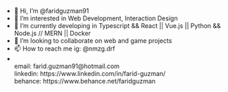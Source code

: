 - 👋 Hi, I’m @faridguzman91
- 👀 I’m interested in Web Development, Interaction Design
- 🌱 I’m currently developing in Typescript && React || Vue.js || Python && Node.js // MERN || Docker
- 💞️ I’m looking to collaborate on web and game projects
- 📫 How to reach me ig: @nmzg.drf
- <br>
                     email: farid.guzman91@hotmail.com
                     <br>
                     linkedin: https://www.linkedin.com/in/farid-guzman/
                     <br>
                     behance: https://www.behance.net/faridguzman
                         
                    

